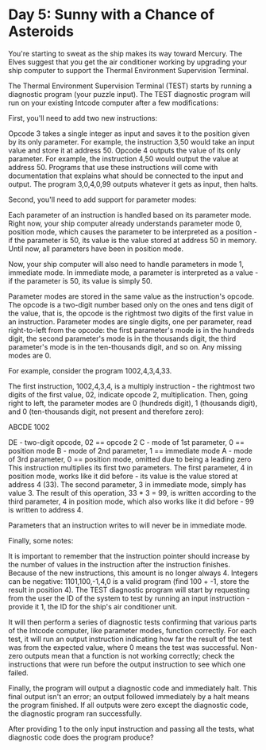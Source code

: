 # Day 5: Sunny with a Chance of Asteroids 
You're starting to sweat as the ship makes its way toward Mercury. The Elves suggest that you get the air conditioner working by upgrading your ship computer to support the Thermal Environment Supervision Terminal.

The Thermal Environment Supervision Terminal (TEST) starts by running a diagnostic program (your puzzle input). The TEST diagnostic program will run on your existing Intcode computer after a few modifications:

First, you'll need to add two new instructions:

Opcode 3 takes a single integer as input and saves it to the position given by its only parameter. For example, the instruction 3,50 would take an input value and store it at address 50.
Opcode 4 outputs the value of its only parameter. For example, the instruction 4,50 would output the value at address 50.
Programs that use these instructions will come with documentation that explains what should be connected to the input and output. The program 3,0,4,0,99 outputs whatever it gets as input, then halts.

Second, you'll need to add support for parameter modes:

Each parameter of an instruction is handled based on its parameter mode. Right now, your ship computer already understands parameter mode 0, position mode, which causes the parameter to be interpreted as a position - if the parameter is 50, its value is the value stored at address 50 in memory. Until now, all parameters have been in position mode.

Now, your ship computer will also need to handle parameters in mode 1, immediate mode. In immediate mode, a parameter is interpreted as a value - if the parameter is 50, its value is simply 50.

Parameter modes are stored in the same value as the instruction's opcode. The opcode is a two-digit number based only on the ones and tens digit of the value, that is, the opcode is the rightmost two digits of the first value in an instruction. Parameter modes are single digits, one per parameter, read right-to-left from the opcode: the first parameter's mode is in the hundreds digit, the second parameter's mode is in the thousands digit, the third parameter's mode is in the ten-thousands digit, and so on. Any missing modes are 0.

For example, consider the program 1002,4,3,4,33.

The first instruction, 1002,4,3,4, is a multiply instruction - the rightmost two digits of the first value, 02, indicate opcode 2, multiplication. Then, going right to left, the parameter modes are 0 (hundreds digit), 1 (thousands digit), and 0 (ten-thousands digit, not present and therefore zero):

ABCDE
 1002

DE - two-digit opcode,      02 == opcode 2
 C - mode of 1st parameter,  0 == position mode
 B - mode of 2nd parameter,  1 == immediate mode
 A - mode of 3rd parameter,  0 == position mode,
                                  omitted due to being a leading zero
This instruction multiplies its first two parameters. The first parameter, 4 in position mode, works like it did before - its value is the value stored at address 4 (33). The second parameter, 3 in immediate mode, simply has value 3. The result of this operation, 33 * 3 = 99, is written according to the third parameter, 4 in position mode, which also works like it did before - 99 is written to address 4.

Parameters that an instruction writes to will never be in immediate mode.

Finally, some notes:

It is important to remember that the instruction pointer should increase by the number of values in the instruction after the instruction finishes. Because of the new instructions, this amount is no longer always 4.
Integers can be negative: 1101,100,-1,4,0 is a valid program (find 100 + -1, store the result in position 4).
The TEST diagnostic program will start by requesting from the user the ID of the system to test by running an input instruction - provide it 1, the ID for the ship's air conditioner unit.

It will then perform a series of diagnostic tests confirming that various parts of the Intcode computer, like parameter modes, function correctly. For each test, it will run an output instruction indicating how far the result of the test was from the expected value, where 0 means the test was successful. Non-zero outputs mean that a function is not working correctly; check the instructions that were run before the output instruction to see which one failed.

Finally, the program will output a diagnostic code and immediately halt. This final output isn't an error; an output followed immediately by a halt means the program finished. If all outputs were zero except the diagnostic code, the diagnostic program ran successfully.

After providing 1 to the only input instruction and passing all the tests, what diagnostic code does the program produce?
